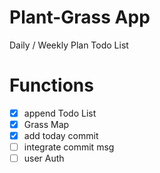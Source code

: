 # Plant-Grass App

Daily / Weekly Plan Todo List

# Functions

- [x] append Todo List
- [x] Grass Map
- [x] add today commit
- [ ] integrate commit msg
- [ ] user Auth
